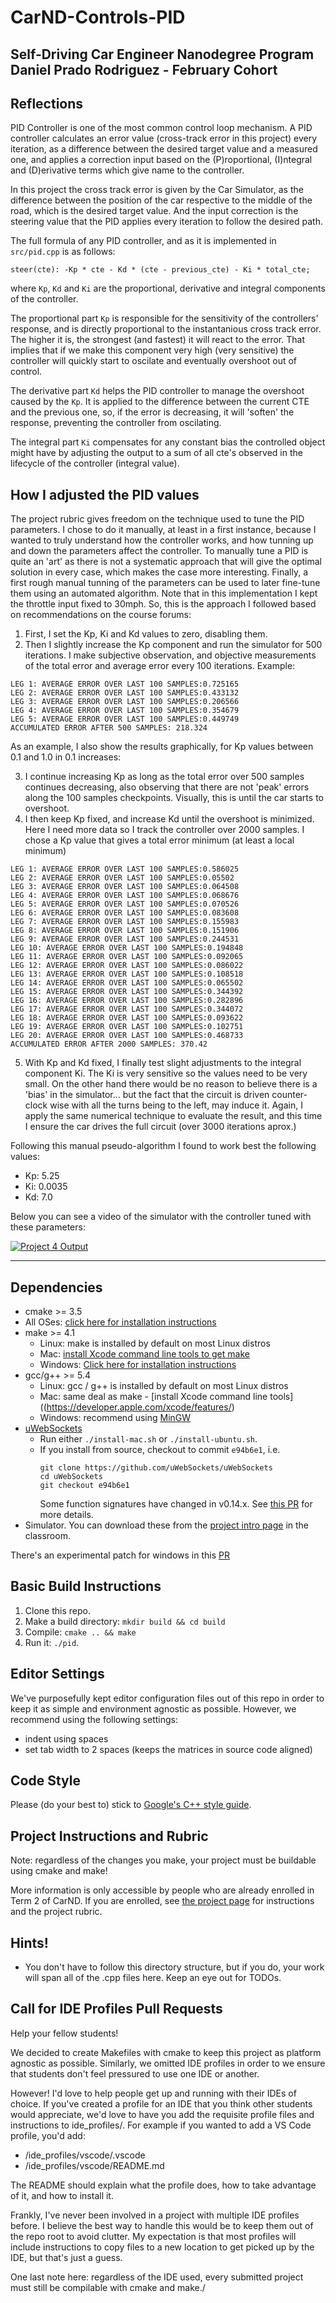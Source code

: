 # CarND-Controls-PID
Self-Driving Car Engineer Nanodegree Program
Daniel Prado Rodriguez - February Cohort
---

## Reflections

PID Controller is one of the most common control loop mechanism. A PID controller calculates an error value (cross-track error in this project) every iteration, as a difference between the desired target value and a measured one, and applies a correction input based on the (P)roportional, (I)ntegral and (D)erivative terms which give name to the controller.

In this project the cross track error is given by the Car Simulator, as the difference between the position of the car respective to the middle of the road, which is the desired target value. And the input correction is the steering value that the PID applies every iteration to follow the desired path.

The full formula of any PID controller, and as it is implemented in `src/pid.cpp` is as follows:
```
steer(cte): -Kp * cte - Kd * (cte - previous_cte) - Ki * total_cte;
```
where `Kp`, `Kd` and `Ki` are the proportional, derivative and integral components of the controller.

The proportional part `Kp` is responsible for the sensitivity of the controllers' response, and is directly proportional to the instantanious cross track error. The higher it is, the strongest (and fastest) it will react to the error. That implies that if we make this component very high (very sensitive) the controller will quickly start to oscilate and eventually overshoot out of control.

The derivative part `Kd` helps the PID controller to manage the overshoot caused by the `Kp`. It is applied to the difference between the current CTE and the previous one, so, if the error is decreasing, it will 'soften' the response, preventing the controller from oscilating.

The integral part `Ki` compensates for any constant bias the controlled object might have by adjusting the output to a sum of all cte's observed in the lifecycle of the controller (integral value).

## How I adjusted the PID values
The project rubric gives freedom on the technique used to tune the PID parameters. I chose to do it manually, at least in a first instance, because I wanted to truly understand how the controller works, and how tunning up and down the parameters affect the controller. To manually tune a PID is quite an 'art' as there is not a systematic approach that will give the optimal solution in every case, which makes the case more interesting. Finally, a first rough manual tunning of the parameters can be used to later fine-tune them using an automated algorithm.
Note that in this implementation I kept the throttle input fixed to 30mph.
So, this is the approach I followed based on recommendations on the course forums:
1. First, I set the Kp, Ki and Kd values to zero, disabling them.
2. Then I slightly increase the Kp component and run the simulator for 500 iterations. I make subjective observation, and objective measurements of the total error and average error every 100 iterations. Example:
```
LEG 1: AVERAGE ERROR OVER LAST 100 SAMPLES:0.725165
LEG 2: AVERAGE ERROR OVER LAST 100 SAMPLES:0.433132
LEG 3: AVERAGE ERROR OVER LAST 100 SAMPLES:0.206566
LEG 4: AVERAGE ERROR OVER LAST 100 SAMPLES:0.354679
LEG 5: AVERAGE ERROR OVER LAST 100 SAMPLES:0.449749
ACCUMULATED ERROR AFTER 500 SAMPLES: 218.324
```
As an example, I also show the results graphically, for Kp values between 0.1 and 1.0 in 0.1 increases:


3. I continue increasing Kp as long as the total error over 500 samples continues decreasing, also observing that there are not 'peak' errors along the 100 samples checkpoints. Visually, this is until the car starts to overshoot.
4. I then keep Kp fixed, and increase Kd until the overshoot is minimized. Here I need more data so I track the controller over 2000 samples. I chose a Kp value that gives a total error minimum (at least a local minimum)
```
LEG 1: AVERAGE ERROR OVER LAST 100 SAMPLES:0.586025
LEG 2: AVERAGE ERROR OVER LAST 100 SAMPLES:0.05502
LEG 3: AVERAGE ERROR OVER LAST 100 SAMPLES:0.064508
LEG 4: AVERAGE ERROR OVER LAST 100 SAMPLES:0.068676
LEG 5: AVERAGE ERROR OVER LAST 100 SAMPLES:0.070526
LEG 6: AVERAGE ERROR OVER LAST 100 SAMPLES:0.083608
LEG 7: AVERAGE ERROR OVER LAST 100 SAMPLES:0.155983
LEG 8: AVERAGE ERROR OVER LAST 100 SAMPLES:0.151906
LEG 9: AVERAGE ERROR OVER LAST 100 SAMPLES:0.244531
LEG 10: AVERAGE ERROR OVER LAST 100 SAMPLES:0.194848
LEG 11: AVERAGE ERROR OVER LAST 100 SAMPLES:0.092065
LEG 12: AVERAGE ERROR OVER LAST 100 SAMPLES:0.086022
LEG 13: AVERAGE ERROR OVER LAST 100 SAMPLES:0.108518
LEG 14: AVERAGE ERROR OVER LAST 100 SAMPLES:0.065502
LEG 15: AVERAGE ERROR OVER LAST 100 SAMPLES:0.344392
LEG 16: AVERAGE ERROR OVER LAST 100 SAMPLES:0.282896
LEG 17: AVERAGE ERROR OVER LAST 100 SAMPLES:0.344072
LEG 18: AVERAGE ERROR OVER LAST 100 SAMPLES:0.093622
LEG 19: AVERAGE ERROR OVER LAST 100 SAMPLES:0.102751
LEG 20: AVERAGE ERROR OVER LAST 100 SAMPLES:0.468733
ACCUMULATED ERROR AFTER 2000 SAMPLES: 370.42
```
5. With Kp and Kd fixed, I finally test slight adjustments to the integral component Ki. The Ki is very sensitive so the values need to be very small. On the other hand there would be no reason to believe there is a 'bias' in the simulator... but the fact that the circuit is driven counter-clock wise with all the turns being to the left, may induce it. Again, I apply the same numerical technique to evaluate the result, and this time I ensure the car drives the full circuit (over 3000 iterations aprox.)

Following this manual pseudo-algorithm I found to work best the following values:
* Kp: 5.25
* Ki: 0.0035
* Kd: 7.0

Below you can see a video of the simulator with the controller tuned with these parameters:

[![Project 4 Output](https://img.youtube.com/vi/tvfMtfEe4fk/0.jpg)](https://youtu.be/tvfMtfEe4fk)




---

## Dependencies

* cmake >= 3.5
 * All OSes: [click here for installation instructions](https://cmake.org/install/)
* make >= 4.1
  * Linux: make is installed by default on most Linux distros
  * Mac: [install Xcode command line tools to get make](https://developer.apple.com/xcode/features/)
  * Windows: [Click here for installation instructions](http://gnuwin32.sourceforge.net/packages/make.htm)
* gcc/g++ >= 5.4
  * Linux: gcc / g++ is installed by default on most Linux distros
  * Mac: same deal as make - [install Xcode command line tools]((https://developer.apple.com/xcode/features/)
  * Windows: recommend using [MinGW](http://www.mingw.org/)
* [uWebSockets](https://github.com/uWebSockets/uWebSockets)
  * Run either `./install-mac.sh` or `./install-ubuntu.sh`.
  * If you install from source, checkout to commit `e94b6e1`, i.e.
    ```
    git clone https://github.com/uWebSockets/uWebSockets 
    cd uWebSockets
    git checkout e94b6e1
    ```
    Some function signatures have changed in v0.14.x. See [this PR](https://github.com/udacity/CarND-MPC-Project/pull/3) for more details.
* Simulator. You can download these from the [project intro page](https://github.com/udacity/self-driving-car-sim/releases) in the classroom.

There's an experimental patch for windows in this [PR](https://github.com/udacity/CarND-PID-Control-Project/pull/3)

## Basic Build Instructions

1. Clone this repo.
2. Make a build directory: `mkdir build && cd build`
3. Compile: `cmake .. && make`
4. Run it: `./pid`. 

## Editor Settings

We've purposefully kept editor configuration files out of this repo in order to
keep it as simple and environment agnostic as possible. However, we recommend
using the following settings:

* indent using spaces
* set tab width to 2 spaces (keeps the matrices in source code aligned)

## Code Style

Please (do your best to) stick to [Google's C++ style guide](https://google.github.io/styleguide/cppguide.html).

## Project Instructions and Rubric

Note: regardless of the changes you make, your project must be buildable using
cmake and make!

More information is only accessible by people who are already enrolled in Term 2
of CarND. If you are enrolled, see [the project page](https://classroom.udacity.com/nanodegrees/nd013/parts/40f38239-66b6-46ec-ae68-03afd8a601c8/modules/f1820894-8322-4bb3-81aa-b26b3c6dcbaf/lessons/e8235395-22dd-4b87-88e0-d108c5e5bbf4/concepts/6a4d8d42-6a04-4aa6-b284-1697c0fd6562)
for instructions and the project rubric.

## Hints!

* You don't have to follow this directory structure, but if you do, your work
  will span all of the .cpp files here. Keep an eye out for TODOs.

## Call for IDE Profiles Pull Requests

Help your fellow students!

We decided to create Makefiles with cmake to keep this project as platform
agnostic as possible. Similarly, we omitted IDE profiles in order to we ensure
that students don't feel pressured to use one IDE or another.

However! I'd love to help people get up and running with their IDEs of choice.
If you've created a profile for an IDE that you think other students would
appreciate, we'd love to have you add the requisite profile files and
instructions to ide_profiles/. For example if you wanted to add a VS Code
profile, you'd add:

* /ide_profiles/vscode/.vscode
* /ide_profiles/vscode/README.md

The README should explain what the profile does, how to take advantage of it,
and how to install it.

Frankly, I've never been involved in a project with multiple IDE profiles
before. I believe the best way to handle this would be to keep them out of the
repo root to avoid clutter. My expectation is that most profiles will include
instructions to copy files to a new location to get picked up by the IDE, but
that's just a guess.

One last note here: regardless of the IDE used, every submitted project must
still be compilable with cmake and make./
